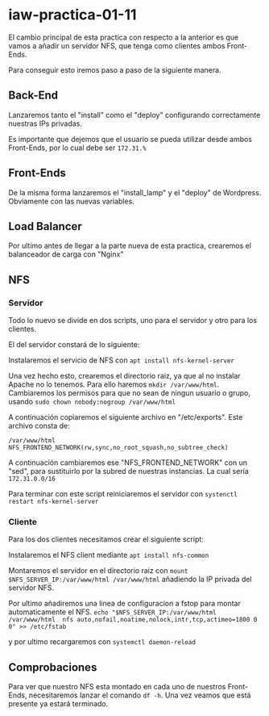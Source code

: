 # iaw-practica-01-11

El cambio principal de esta practica con respecto a la anterior es que vamos a añadir un servidor NFS, que tenga como clientes ambos Front-Ends.

Para conseguir esto iremos paso a paso de la siguiente manera.

## Back-End

Lanzaremos tanto el "install" como el "deploy" configurando correctamente nuestras IPs privadas.

Es importante que dejemos que el usuario se pueda utilizar desde ambos Front-Ends, por lo cual debe ser ```172.31.%```

## Front-Ends

De la misma forma lanzaremos el "install_lamp" y el "deploy" de Wordpress. Obviamente con las nuevas variables.

## Load Balancer

Por ultimo antes de llegar a la parte nueva de esta practica, crearemos el balanceador de carga con "Nginx"

## NFS 

### Servidor

Todo lo nuevo se divide en dos scripts, uno para el servidor y otro para los clientes.

El del servidor constará de lo siguiente:

Instalaremos el servicio de NFS con ```apt install nfs-kernel-server```

Una vez hecho esto, crearemos el directorio raiz, ya que al no instalar Apache no lo tenemos. Para ello haremos ```mkdir /var/www/html```.
Cambiaremos los permisos para que no sean de ningun usuario o grupo, usando ```sudo chown nobody:nogroup /var/www/html```

A continuación copiaremos el siguiente archivo en "/etc/exports". Este archivo consta de:
```
/var/www/html NFS_FRONTEND_NETWORK(rw,sync,no_root_squash,no_subtree_check)
```
A continuación cambiaremos ese "NFS_FRONTEND_NETWORK" con un "sed", para sustituirlo por la subred de nuestras instancias. La cual sería ```172.31.0.0/16```

Para terminar con este script reiniciaremos el servidor con ```systenctl restart nfs-kernel-server```

### Cliente

Para los dos clientes necesitamos crear el siguiente script:

Instalaremos el NFS client mediante ```apt install nfs-common```

Montaremos el servidor en el directorio raiz con ```mount $NFS_SERVER_IP:/var/www/html /var/www/html``` añadiendo la IP privada del servidor NFS.

Por ultimo añadiremos una linea de configuracion a fstop para montar automaticamente el NFS.
```echo "$NFS_SERVER_IP:/var/www/html /var/www/html  nfs auto,nofail,noatime,nolock,intr,tcp,actimeo=1800 0 0" >> /etc/fstab```

y por ultimo recargaremos con ```systemctl daemon-reload```

## Comprobaciones

Para ver que nuestro NFS esta montado en cada uno de nuestros Front-Ends, necesitaremos lanzar el comando ```df -h```. Una vez veamos que está presente ya estará terminado. 